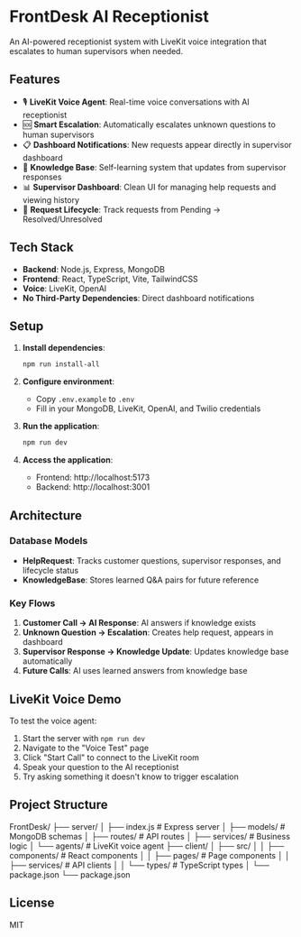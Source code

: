 # FrontDesk AI Receptionist

An AI-powered receptionist system with LiveKit voice integration that escalates to human supervisors when needed.

## Features

- 🎙️ **LiveKit Voice Agent**: Real-time voice conversations with AI receptionist
- 🆘 **Smart Escalation**: Automatically escalates unknown questions to human supervisors
- 📋 **Dashboard Notifications**: New requests appear directly in supervisor dashboard
- 🧠 **Knowledge Base**: Self-learning system that updates from supervisor responses
- 📊 **Supervisor Dashboard**: Clean UI for managing help requests and viewing history
- 🔄 **Request Lifecycle**: Track requests from Pending → Resolved/Unresolved

## Tech Stack

- **Backend**: Node.js, Express, MongoDB
- **Frontend**: React, TypeScript, Vite, TailwindCSS
- **Voice**: LiveKit, OpenAI
- **No Third-Party Dependencies**: Direct dashboard notifications

## Setup

1.  **Install dependencies**:

    ```bash
    npm run install-all
    ```

2.  **Configure environment**:

    - Copy `.env.example` to `.env`
    - Fill in your MongoDB, LiveKit, OpenAI, and Twilio credentials

3.  **Run the application**:

    ```bash
    npm run dev
    ```

4.  **Access the application**:
    - Frontend: http://localhost:5173
    - Backend: http://localhost:3001

## Architecture

### Database Models

- **HelpRequest**: Tracks customer questions, supervisor responses, and lifecycle status
- **KnowledgeBase**: Stores learned Q&A pairs for future reference

### Key Flows

1.  **Customer Call → AI Response**: AI answers if knowledge exists
2.  **Unknown Question → Escalation**: Creates help request, appears in dashboard
3.  **Supervisor Response → Knowledge Update**: Updates knowledge base automatically
4.  **Future Calls**: AI uses learned answers from knowledge base

## LiveKit Voice Demo

To test the voice agent:

1.  Start the server with `npm run dev`
2.  Navigate to the "Voice Test" page
3.  Click "Start Call" to connect to the LiveKit room
4.  Speak your question to the AI receptionist
5.  Try asking something it doesn't know to trigger escalation

## Project Structure

FrontDesk/
├── server/
│ ├── index.js # Express server
│ ├── models/ # MongoDB schemas
│ ├── routes/ # API routes
│ ├── services/ # Business logic
│ └── agents/ # LiveKit voice agent
├── client/
│ ├── src/
│ │ ├── components/ # React components
│ │ ├── pages/ # Page components
│ │ ├── services/ # API clients
│ │ └── types/ # TypeScript types
│ └── package.json
└── package.json

## License

MIT
